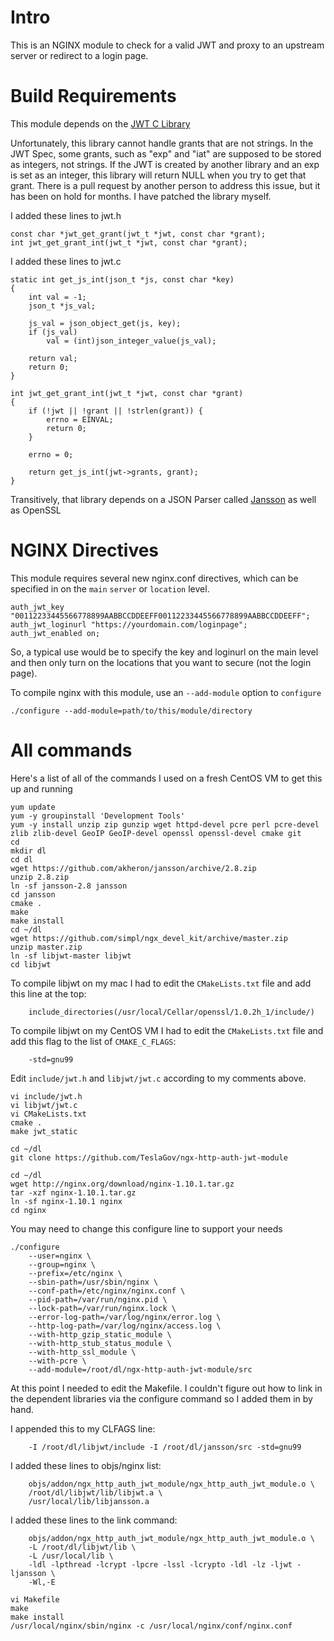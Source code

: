 # Intro
This is an NGINX module to check for a valid JWT and proxy to an upstream server or redirect to a login page.

# Build Requirements
This module depends on the [JWT C Library](https://github.com/benmcollins/libjwt)

Unfortunately, this library cannot handle grants that are not strings.  In the JWT Spec, some grants, such as "exp" and "iat" are supposed to be stored as integers, not strings.  If the JWT is created by another library and an exp is set as an integer, this library will return NULL when you try to get that grant.  There is a pull request by another person to address this issue, but it has been on hold for months.  I have patched the library myself.

I added these lines to jwt.h

```
const char *jwt_get_grant(jwt_t *jwt, const char *grant);
int jwt_get_grant_int(jwt_t *jwt, const char *grant);
```

I added these lines to jwt.c

```
static int get_js_int(json_t *js, const char *key)
{
	int val = -1;
	json_t *js_val;

	js_val = json_object_get(js, key);
	if (js_val)
		val = (int)json_integer_value(js_val);

	return val;
	return 0;
}

int jwt_get_grant_int(jwt_t *jwt, const char *grant)
{
	if (!jwt || !grant || !strlen(grant)) {
		errno = EINVAL;
		return 0;
	}

	errno = 0;

	return get_js_int(jwt->grants, grant);
}
```


Transitively, that library depends on a JSON Parser called [Jansson](https://github.com/akheron/jansson) as well as OpenSSL

# NGINX Directives
This module requires several new nginx.conf directives, which can be specified in on the `main` `server` or `location` level.

```
auth_jwt_key "00112233445566778899AABBCCDDEEFF00112233445566778899AABBCCDDEEFF";
auth_jwt_loginurl "https://yourdomain.com/loginpage";
auth_jwt_enabled on;
```

So, a typical use would be to specify the key and loginurl on the main level and then only turn on the locations that you want to secure (not the login page).

To compile nginx with this module, use an `--add-module` option to `configure`

```
./configure --add-module=path/to/this/module/directory
```

# All commands
Here's a list of all of the commands I used on a fresh CentOS VM to get this up and running

```
yum update
yum -y groupinstall 'Development Tools'
yum -y install unzip zip gunzip wget httpd-devel pcre perl pcre-devel zlib zlib-devel GeoIP GeoIP-devel openssl openssl-devel cmake git
cd
mkdir dl
cd dl
wget https://github.com/akheron/jansson/archive/2.8.zip
unzip 2.8.zip
ln -sf jansson-2.8 jansson
cd jansson
cmake .
make
make install
cd ~/dl
wget https://github.com/simpl/ngx_devel_kit/archive/master.zip
unzip master.zip
ln -sf libjwt-master libjwt
cd libjwt
```

To compile libjwt on my mac I had to edit the `CMakeLists.txt` file and add this line at the top:

```
	include_directories(/usr/local/Cellar/openssl/1.0.2h_1/include/)
```

To compile libjwt on my CentOS VM I had to edit the `CMakeLists.txt` file and add this flag to the list of `CMAKE_C_FLAGS`:

```
	-std=gnu99
```

Edit `include/jwt.h` and `libjwt/jwt.c` according to my comments above.

```
vi include/jwt.h
vi libjwt/jwt.c
vi CMakeLists.txt
cmake .
make jwt_static

cd ~/dl
git clone https://github.com/TeslaGov/ngx-http-auth-jwt-module

cd ~/dl
wget http://nginx.org/download/nginx-1.10.1.tar.gz
tar -xzf nginx-1.10.1.tar.gz
ln -sf nginx-1.10.1 nginx
cd nginx
```

You may need to change this configure line to support your needs

```
./configure 
	--user=nginx \
	--group=nginx \
	--prefix=/etc/nginx \
	--sbin-path=/usr/sbin/nginx \
	--conf-path=/etc/nginx/nginx.conf \
	--pid-path=/var/run/nginx.pid \
	--lock-path=/var/run/nginx.lock \
	--error-log-path=/var/log/nginx/error.log \
	--http-log-path=/var/log/nginx/access.log \ 
	--with-http_gzip_static_module \
	--with-http_stub_status_module \
	--with-http_ssl_module \
	--with-pcre \
	--add-module=/root/dl/ngx-http-auth-jwt-module/src
```

At this point I needed to edit the Makefile.  I couldn't figure out how to link in the dependent libraries via the configure command so I added them in by hand.

I appended this to my CLFAGS line:

```
	-I /root/dl/libjwt/include -I /root/dl/jansson/src -std=gnu99
```

I added these lines to objs/nginx list:

```
	objs/addon/ngx_http_auth_jwt_module/ngx_http_auth_jwt_module.o \
    /root/dl/libjwt/lib/libjwt.a \
    /usr/local/lib/libjansson.a
```

I added these lines to the link command:

```
	objs/addon/ngx_http_auth_jwt_module/ngx_http_auth_jwt_module.o \
    -L /root/dl/libjwt/lib \
    -L /usr/local/lib \
    -ldl -lpthread -lcrypt -lpcre -lssl -lcrypto -ldl -lz -ljwt -ljansson \
    -Wl,-E
```

```
vi Makefile
make
make install
/usr/local/nginx/sbin/nginx -c /usr/local/nginx/conf/nginx.conf
```

